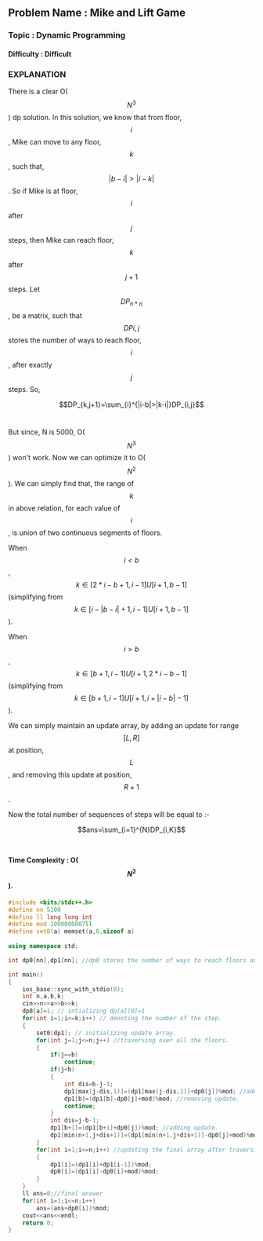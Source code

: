 ## Problem Name : Mike and Lift Game

### Topic : Dynamic Programming

#### Difficulty : Difficult

### EXPLANATION

There is a clear O($$N^3$$) dp solution. In this solution, we know that from floor, $$i$$, Mike can move to any floor, $$k$$, such that, $$|b-i|>|i-k|$$. So if Mike is at floor, $$i$$ after $$j$$ steps, then Mike can reach floor, $$k$$ after $$j+1$$ steps. Let $$DP_{n*n}$$, be a matrix, such that $$DP{i,j}$$ stores the number of ways to reach floor, $$i$$, after exactly $$j$$ steps. So,<br>

$$DP_{k,j+1}=\sum_{i}^{|i-b|>|k-i|}DP_{i,j}$$<br>

But since, N is 5000, O($$N^3​$$) won't work. Now we can optimize it to O($$N^2​$$). We can simply find that, the range of $$k​$$ in above relation, for each value of $$i​$$, is union of two continuous segments of floors.<br>

When $$i<b$$, $$k \in [2*i-b+1,i-1]U[i+1,b-1]$$ (simplifying from $$k \in [i-|b-i|+1,i-1]U[i+1,b-1]$$).<br>

When $$i>b$$, $$k \in [b+1,i-1]U[i+1,2*i-b-1]$$ (simplifying from $$k \in [b+1,i-1]U[i+1,i+|i-b|-1]$$).<br>

We can simply maintain an update array, by adding an update for range $$[L,R]$$ at position, $$L$$, and removing this update at position, $$R+1$$.<br>

Now the total number of sequences of steps will be equal to :-<br>

$$ans=\sum_{i=1}^{N}DP_{i,K}$$<br>

#### Time Complexity : O($$N^2$$).

```c++
#include <bits/stdc++.h>
#define nn 5100
#define ll long long int
#define mod 1000000007ll
#define set0(a) memset(a,0,sizeof a)
 
using namespace std;

int dp0[nn],dp1[nn]; //dp0 stores the number of ways to reach floors and dp1 is the update array

int main()
{
    ios_base::sync_with_stdio(0);
    int n,a,b,k;
    cin>>n>>a>>b>>k;
    dp0[a]=1; // intializing dp[a][0]=1
    for(int i=1;i<=k;i++) // denoting the number of the step.
    {
        set0(dp1); // initializing update array.
        for(int j=1;j<=n;j++) //traversing over all the floors.
        {
            if(j==b)
                continue;
            if(j<b)
            {
                int dis=b-j-1;
                dp1[max(j-dis,1)]=(dp1[max(j-dis,1)]+dp0[j])%mod; //adding update.
                dp1[b]=(dp1[b]-dp0[j]+mod)%mod; //removing update.
                continue;
            }
            int dis=j-b-1;
            dp1[b+1]=(dp1[b+1]+dp0[j])%mod; //adding update.
            dp1[min(n+1,j+dis+1)]=(dp1[min(n+1,j+dis+1)]-dp0[j]+mod)%mod; //removing update.
        }
        for(int i=1;i<=n;i++) //updating the final array after traversing through all the floors
        {
            dp1[i]=(dp1[i]+dp1[i-1])%mod;
            dp0[i]=(dp1[i]-dp0[i]+mod)%mod;
        }
    }
    ll ans=0;//final answer
    for(int i=1;i<=n;i++)
        ans=(ans+dp0[i])%mod;
    cout<<ans<<endl;
    return 0;
}
```